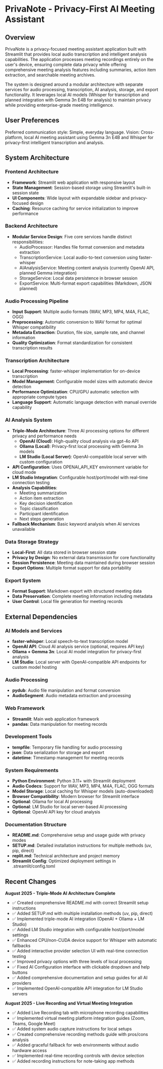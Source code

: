 # PrivaNote - Privacy-First AI Meeting Assistant

## Overview

PrivaNote is a privacy-focused meeting assistant application built with Streamlit that provides local audio transcription and intelligent analysis capabilities. The application processes meeting recordings entirely on the user's device, ensuring complete data privacy while offering comprehensive meeting analysis features including summaries, action item extraction, and searchable meeting archives.

The system is designed around a modular architecture with separate services for audio processing, transcription, AI analysis, storage, and export functionality. It leverages local AI models (Whisper for transcription and planned integration with Gemma 3n E4B for analysis) to maintain privacy while providing enterprise-grade meeting intelligence.

## User Preferences

Preferred communication style: Simple, everyday language.
Vision: Cross-platform, local AI meeting assistant using Gemma 3n E4B and Whisper for privacy-first intelligent transcription and analysis.

## System Architecture

### Frontend Architecture
- **Framework**: Streamlit web application with responsive layout
- **State Management**: Session-based storage using Streamlit's built-in session state
- **UI Components**: Wide layout with expandable sidebar and privacy-focused design
- **Caching**: Resource caching for service initialization to improve performance

### Backend Architecture
- **Modular Service Design**: Five core services handle distinct responsibilities:
  - AudioProcessor: Handles file format conversion and metadata extraction
  - TranscriptionService: Local audio-to-text conversion using faster-whisper
  - AIAnalysisService: Meeting content analysis (currently OpenAI API, planned Gemma integration)
  - StorageService: Local data persistence in browser session
  - ExportService: Multi-format export capabilities (Markdown, JSON planned)

### Audio Processing Pipeline
- **Input Support**: Multiple audio formats (WAV, MP3, MP4, M4A, FLAC, OGG)
- **Preprocessing**: Automatic conversion to WAV format for optimal Whisper compatibility
- **Metadata Extraction**: Duration, file size, sample rate, and channel information
- **Quality Optimization**: Format standardization for consistent transcription results

### Transcription Architecture
- **Local Processing**: faster-whisper implementation for on-device transcription
- **Model Management**: Configurable model sizes with automatic device detection
- **Performance Optimization**: CPU/GPU automatic selection with appropriate compute types
- **Language Support**: Automatic language detection with manual override capability

### AI Analysis System
- **Triple-Mode Architecture**: Three AI processing options for different privacy and performance needs
  - **OpenAI (Cloud)**: High-quality cloud analysis via gpt-4o API
  - **Ollama (Local)**: Privacy-first local processing with Gemma 3n models
  - **LM Studio (Local Server)**: OpenAI-compatible local server with custom configuration
- **API Configuration**: Uses OPENAI_API_KEY environment variable for cloud mode
- **LM Studio Integration**: Configurable host/port/model with real-time connection testing
- **Analysis Capabilities**: 
  - Meeting summarization
  - Action item extraction
  - Key decision identification
  - Topic classification
  - Participant identification
  - Next steps generation
- **Fallback Mechanism**: Basic keyword analysis when AI services unavailable

### Data Storage Strategy
- **Local-First**: All data stored in browser session state
- **Privacy by Design**: No external data transmission for core functionality
- **Session Persistence**: Meeting data maintained during browser session
- **Export Options**: Multiple format support for data portability

### Export System
- **Format Support**: Markdown export with structured meeting data
- **Data Preservation**: Complete meeting information including metadata
- **User Control**: Local file generation for meeting records

## External Dependencies

### AI Models and Services
- **faster-whisper**: Local speech-to-text transcription model
- **OpenAI API**: Cloud AI analysis service (optional, requires API key)
- **Ollama + Gemma 3n**: Local AI model integration for privacy-first analysis
- **LM Studio**: Local server with OpenAI-compatible API endpoints for custom model hosting

### Audio Processing
- **pydub**: Audio file manipulation and format conversion
- **AudioSegment**: Audio metadata extraction and processing

### Web Framework
- **Streamlit**: Main web application framework
- **pandas**: Data manipulation for meeting records

### Development Tools
- **tempfile**: Temporary file handling for audio processing
- **json**: Data serialization for storage and export
- **datetime**: Timestamp management for meeting records

### System Requirements
- **Python Environment**: Python 3.11+ with Streamlit deployment
- **Audio Codecs**: Support for WAV, MP3, MP4, M4A, FLAC, OGG formats
- **Model Storage**: Local caching for Whisper models (auto-downloaded)
- **Browser Compatibility**: Modern browser for Streamlit interface
- **Optional**: Ollama for local AI processing
- **Optional**: LM Studio for local server-based AI processing
- **Optional**: OpenAI API key for cloud analysis

### Documentation Structure
- **README.md**: Comprehensive setup and usage guide with privacy modes
- **SETUP.md**: Detailed installation instructions for multiple methods (uv, pip, direct)
- **replit.md**: Technical architecture and project memory
- **Streamlit Config**: Optimized deployment settings in .streamlit/config.toml

## Recent Changes

**August 2025 - Triple-Mode AI Architecture Complete**
- ✅ Created comprehensive README.md with correct Streamlit setup instructions
- ✅ Added SETUP.md with multiple installation methods (uv, pip, direct)
- ✅ Implemented triple-mode AI integration (OpenAI + Ollama + LM Studio)
- ✅ Added LM Studio integration with configurable host/port/model settings
- ✅ Enhanced CPU/non-CUDA device support for Whisper with automatic fallbacks
- ✅ Added interactive provider selection UI with real-time connection testing
- ✅ Improved privacy options with three levels of local processing
- ✅ Fixed AI Configuration interface with clickable dropdown and help buttons
- ✅ Added comprehensive documentation and setup guides for all AI providers
- ✅ Implemented OpenAI-compatible API integration for LM Studio servers

**August 2025 - Live Recording and Virtual Meeting Integration**
- ✅ Added Live Recording tab with microphone recording capabilities
- ✅ Implemented virtual meeting platform integration guides (Zoom, Teams, Google Meet)
- ✅ Added system audio capture instructions for local setups
- ✅ Created comprehensive recording methods guide with pros/cons analysis
- ✅ Added graceful fallback for web environments without audio hardware access
- ✅ Implemented real-time recording controls with device selection
- ✅ Added recording instructions for note-taking app methods